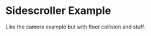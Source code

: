 Sidescroller Example
============================

Like the camera example but with floor collision and stuff.
